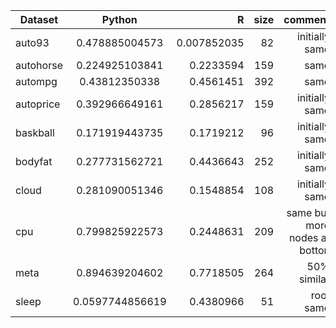 | Dataset       | Python             | R        | size |  comment
| ------------- |:-----------------: | ---------:|---: |-----: |
| auto93        | 0.478885004573     | 0.007852035 | 82| initially same |
| autohorse     | 0.224925103841     | 0.2233594 | 159 | same |
| autompg       | 0.43812350338      | 0.4561451 | 392 | same |
| autoprice     | 0.392966649161     | 0.2856217 | 159 | initially same |
| baskball      | 0.171919443735     | 0.1719212 | 96 | initially same |
| bodyfat       | 0.277731562721     | 0.4436643 | 252 | initially same |
| cloud         | 0.281090051346     | 0.1548854 | 108 | initially same |
| cpu           | 0.799825922573     | 0.2448631 | 209 | same but more nodes at botton |
| meta          | 0.894639204602     | 0.7718505 | 264 | 50% similar |
| sleep         | 0.0597744856619    | 0.4380966 | 51 | root same |



